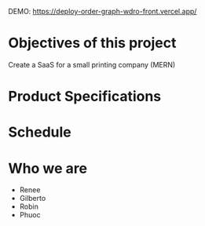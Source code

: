 DEMO:  https://deploy-order-graph-wdro-front.vercel.app/

# Objectives of this project

Create a SaaS for a small printing company (MERN)

# Product Specifications

# Schedule

# Who we are

- Renee
- Gilberto
- Robin
- Phuoc
